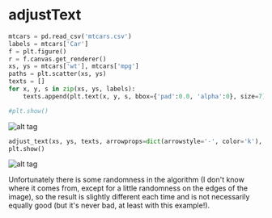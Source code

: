 # adjustText

```python
mtcars = pd.read_csv('mtcars.csv')
labels = mtcars['Car']
f = plt.figure()
r = f.canvas.get_renderer()
xs, ys = mtcars['wt'], mtcars['mpg']
paths = plt.scatter(xs, ys)
texts = []
for x, y, s in zip(xs, ys, labels):
    texts.append(plt.text(x, y, s, bbox={'pad':0.0, 'alpha':0}, size=7))

#plt.show()
```
![alt tag](https://raw.github.com/Phlya/adjustText/master/mtcars_before.png)
```python
adjust_text(xs, ys, texts, arrowprops=dict(arrowstyle='-', color='k'), bbox={'pad':0, 'alpha':0}, size=7)
plt.show()
```
![alt tag](https://raw.github.com/Phlya/adjustText/master/mtcars_after.png)

Unfortunately there is some randomness in the algorithm (I don't know where it comes from, except for a little randomness on the edges of the image), so the result is slightly different each time and is not necessarily equally good (but it's never bad, at least with this example!).
